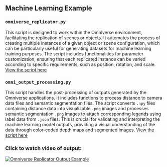 ## Machine Learning Example

### `omniverse_replicator.py`
This script is designed to work within the Omniverse environment, facilitating the replication of scenes or objects. It automates the process of creating multiple instances of a given object or scene configuration, which can be particularly useful for generating datasets for machine learning training purposes. The script includes functionalities for parameter customization, ensuring that each replicated instance can be varied according to specific requirements, such as position, rotation, and scale.
[View the script here](https://github.com/JMTechArt/Pipeline-Examples/blob/main/Machine_Learning/ommiverse_replicator.py)

### `omni_output_processing.py`
This script handles the post-processing of outputs generated by the Omniverse applications. It includes functions to process distance to camera data files and semantic segmentation files. The script converts `.npy` files containing distance data into visualizable `.png` images and processes semantic segmentation `.png` images to attach corresponding legends using label data from `.json` files. This is crucial for validating and interpreting the machine learning model outputs, providing a visual understanding of the data through color-coded depth maps and segmented images.
[View the script here](https://github.com/JMTechArt/Pipeline-Examples/tree/main/Machine_Learning/omni_output_processing.py)

### Click to watch video of output:
[![Omniverse Replicator Output Example](https://vumbnail.com/940406383.jpg)](https://vimeo.com/940406383 "Omniverse Replicator Output Example - Click to Watch!")


